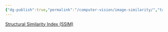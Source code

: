 ```yaml
---
{"dg-publish":true,"permalink":"/computer-vision/image-similarity/","tags":["computer-vision"],"noteIcon":"2","updated":"2024-06-05T17:20:12.664+05:30"}
---
```



[Structural Similarity Index (SSIM)](https://medium.com/srm-mic/all-about-structural-similarity-index-ssim-theory-code-in-pytorch-6551b455541e)
